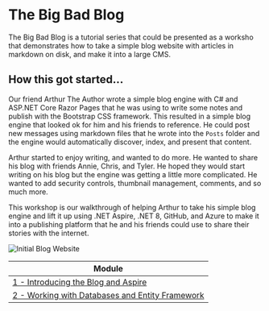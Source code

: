 # The Big Bad Blog
The Big Bad Blog is a tutorial series that could be presented as a worksho that demonstrates how to take a simple blog website with articles in markdown on disk, and make it into a large CMS.

## How this got started...

Our friend Arthur The Author wrote a simple blog engine with C# and ASP.NET Core Razor Pages that he was using to write some notes and publish with the Bootstrap CSS framework. This resulted in a simple blog engine that looked ok for him and his friends to reference.  He could post new messages using markdown files that he wrote into the `Posts` folder and the engine would automatically discover, index, and present that content.

Arthur started to enjoy writing, and wanted to do more.  He wanted to share his blog with friends Annie, Chris, and Tyler.  He hoped they would start writing on his blog but the engine was getting a little more complicated.  He wanted to add security controls, thumbnail management, comments, and so much more.

This workshop is our walkthrough of helping Arthur to take his simple blog engine and lift it up using .NET Aspire, .NET 8, GitHub, and Azure to make it into a publishing platform that he and his friends could use to share their stories with the internet. 

![Initial Blog Website](docs/img/0-Starter.png)

| Module |
| --- |
| [1 - Introducing the Blog and Aspire](docs/1-Introduction.md) |
| [2 - Working with Databases and Entity Framework](docs/2-Database.md) |
